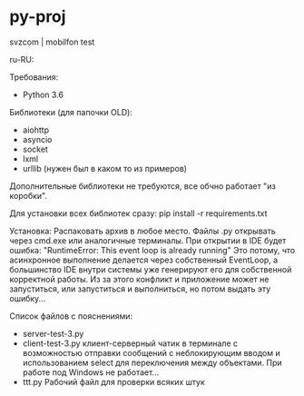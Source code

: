 # py-proj
 svzcom | mobilfon test

ru-RU:

Требования: 
 - Python 3.6

Библиотеки (для папочки OLD):
 - aiohttp
 - asyncio
 - socket
 - lxml
 - urllib (нужен был в каком то из примеров)

Дополнительные библиотеки не требуются, все обчно работает "из коробки".

Для установки всех библиотек сразу: pip install -r requirements.txt

Установка:
Распаковать архив в любое место. Файлы .py открывать через cmd.exe или 
аналогичные терминалы. При открытии в IDE будет ошибка:
"RuntimeError: This event loop is already running"
Это потому, что асинхронное выполнение делается через собственный EventLoop,
а большинство IDE внутри системы уже генерируют его для собственной корректной
работы. Из за этого конфликт и приложение может не запуститься, или запуститься
и выполниться, но потом выдать эту ошибку...

Список файлов с пояснениями:
 - server-test-3.py
 - сlient-test-3.py
клиент-серверный чатик в терминале с возможностью отправки сообщений с неблокирующим вводом и использованием select для переключения между объектами. При работе под Windows не работает...
 - ttt.py
Рабочий файл для проверки всяких штук
